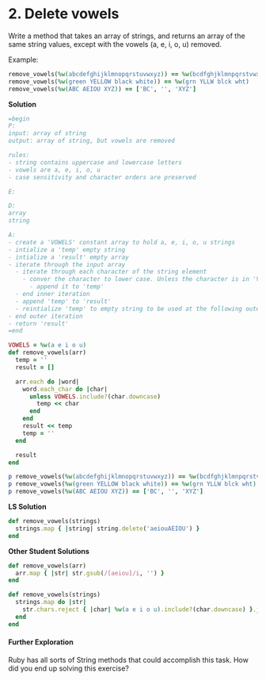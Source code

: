 # 2. Delete vowels

Write a method that takes an array of strings, and returns an array of the same string values, except with the vowels (a, e, i, o, u) removed.

Example:

```ruby
remove_vowels(%w(abcdefghijklmnopqrstuvwxyz)) == %w(bcdfghjklmnpqrstvwxyz)
remove_vowels(%w(green YELLOW black white)) == %w(grn YLLW blck wht)
remove_vowels(%w(ABC AEIOU XYZ)) == ['BC', '', 'XYZ']
```

**Solution**

```ruby
=begin
P:
input: array of string
output: array of string, but vowels are removed

rules:
- string contains uppercase and lowercase letters
- vowels are a, e, i, o, u
- case sensitivity and character orders are preserved

E:

D:
array
string

A:
- create a 'VOWELS' constant array to hold a, e, i, o, u strings
- intialize a 'temp' empty string
- intialize a 'result' empty array
- iterate through the input array
  - iterate through each character of the string element
    - conver the character to lower case. Unless the character is in 'VOWELS'
      - append it to 'temp'
  - end inner iteration
  - append 'temp' to 'result'
  - reintialize 'temp' to empty string to be used at the following outer iteration
- end outer iteration
- return 'result'
=end

VOWELS = %w(a e i o u)
def remove_vowels(arr)
  temp = ''
  result = []

  arr.each do |word|
    word.each_char do |char|
      unless VOWELS.include?(char.downcase)
        temp << char
      end
    end
    result << temp
    temp = ''
  end

  result
end

p remove_vowels(%w(abcdefghijklmnopqrstuvwxyz)) == %w(bcdfghjklmnpqrstvwxyz)
p remove_vowels(%w(green YELLOW black white)) == %w(grn YLLW blck wht)
p remove_vowels(%w(ABC AEIOU XYZ)) == ['BC', '', 'XYZ']
```



**LS Solution**

```ruby
def remove_vowels(strings)
  strings.map { |string| string.delete('aeiouAEIOU') }
end
```

**Other Student Solutions**

```ruby
def remove_vowels(arr)
  arr.map { |str| str.gsub(/[aeiou]/i, '') }
end
```

```ruby
def remove_vowels(strings)
  strings.map do |str|
    str.chars.reject { |char| %w(a e i o u).include?(char.downcase) }.join
  end
end
```

#### Further Exploration

Ruby has all sorts of String methods that could accomplish this task. How did you end up solving this exercise?